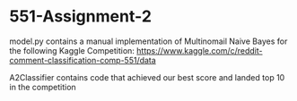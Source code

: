 # 551-Assignment-2

model.py contains a manual implementation of Multinomail Naive Bayes for the following Kaggle Competition: https://www.kaggle.com/c/reddit-comment-classification-comp-551/data

A2Classifier contains code that achieved our best score and landed top 10 in the competition
